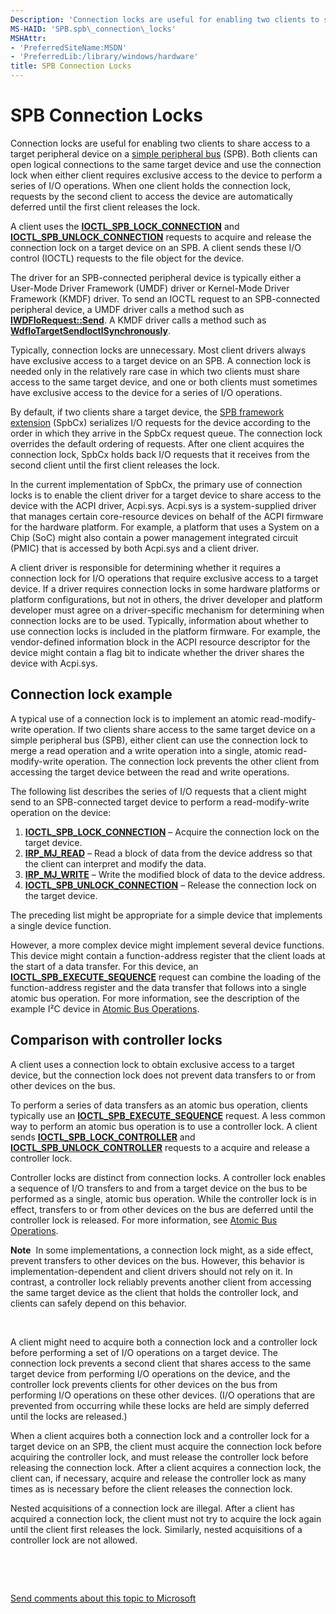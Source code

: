 ```yaml
---
Description: 'Connection locks are useful for enabling two clients to share access to a target peripheral device on a simple peripheral bus (SPB).'
MS-HAID: 'SPB.spb\_connection\_locks'
MSHAttr:
- 'PreferredSiteName:MSDN'
- 'PreferredLib:/library/windows/hardware'
title: SPB Connection Locks
---
```


# SPB Connection Locks


Connection locks are useful for enabling two clients to share access to a target peripheral device on a [simple peripheral bus](buses.simple_peripheral_buses) (SPB). Both clients can open logical connections to the same target device and use the connection lock when either client requires exclusive access to the device to perform a series of I/O operations. When one client holds the connection lock, requests by the second client to access the device are automatically deferred until the first client releases the lock.

A client uses the [**IOCTL\_SPB\_LOCK\_CONNECTION**](buses.ioctl_spb_lock_connection) and [**IOCTL\_SPB\_UNLOCK\_CONNECTION**](buses.ioctl_spb_unlock_connection) requests to acquire and release the connection lock on a target device on an SPB. A client sends these I/O control (IOCTL) requests to the file object for the device.

The driver for an SPB-connected peripheral device is typically either a User-Mode Driver Framework (UMDF) driver or Kernel-Mode Driver Framework (KMDF) driver. To send an IOCTL request to an SPB-connected peripheral device, a UMDF driver calls a method such as [**IWDFIoRequest::Send**](umdf.iwdfiorequest_send). A KMDF driver calls a method such as [**WdfIoTargetSendIoctlSynchronously**](kmdf.wdfiotargetsendioctlsynchronously).

Typically, connection locks are unnecessary. Most client drivers always have exclusive access to a target device on an SPB. A connection lock is needed only in the relatively rare case in which two clients must share access to the same target device, and one or both clients must sometimes have exclusive access to the device for a series of I/O operations.

By default, if two clients share a target device, the [SPB framework extension](buses.spb_framework_extension) (SpbCx) serializes I/O requests for the device according to the order in which they arrive in the SpbCx request queue. The connection lock overrides the default ordering of requests. After one client acquires the connection lock, SpbCx holds back I/O requests that it receives from the second client until the first client releases the lock.

In the current implementation of SpbCx, the primary use of connection locks is to enable the client driver for a target device to share access to the device with the ACPI driver, Acpi.sys. Acpi.sys is a system-supplied driver that manages certain core-resource devices on behalf of the ACPI firmware for the hardware platform. For example, a platform that uses a System on a Chip (SoC) might also contain a power management integrated circuit (PMIC) that is accessed by both Acpi.sys and a client driver.

A client driver is responsible for determining whether it requires a connection lock for I/O operations that require exclusive access to a target device. If a driver requires connection locks in some hardware platforms or platform configurations, but not in others, the driver developer and platform developer must agree on a driver-specific mechanism for determining when connection locks are to be used. Typically, information about whether to use connection locks is included in the platform firmware. For example, the vendor-defined information block in the ACPI resource descriptor for the device might contain a flag bit to indicate whether the driver shares the device with Acpi.sys.

## Connection lock example


A typical use of a connection lock is to implement an atomic read-modify-write operation. If two clients share access to the same target device on a simple peripheral bus (SPB), either client can use the connection lock to merge a read operation and a write operation into a single, atomic read-modify-write operation. The connection lock prevents the other client from accessing the target device between the read and write operations.

The following list describes the series of I/O requests that a client might send to an SPB-connected target device to perform a read-modify-write operation on the device:

1.  [**IOCTL\_SPB\_LOCK\_CONNECTION**](buses.ioctl_spb_lock_connection) – Acquire the connection lock on the target device.
2.  [**IRP\_MJ\_READ**](kernel.irp_mj_read) – Read a block of data from the device address so that the client can interpret and modify the data.
3.  [**IRP\_MJ\_WRITE**](kernel.irp_mj_write) – Write the modified block of data to the device address.
4.  [**IOCTL\_SPB\_UNLOCK\_CONNECTION**](buses.ioctl_spb_unlock_connection) – Release the connection lock on the target device.

The preceding list might be appropriate for a simple device that implements a single device function.

However, a more complex device might implement several device functions. This device might contain a function-address register that the client loads at the start of a data transfer. For this device, an [**IOCTL\_SPB\_EXECUTE\_SEQUENCE**](buses.ioctl_spb_execute_sequence) request can combine the loading of the function-address register and the data transfer that follows into a single atomic bus operation. For more information, see the description of the example I²C device in [Atomic Bus Operations](buses.atomic_bus_operations).

## Comparison with controller locks


A client uses a connection lock to obtain exclusive access to a target device, but the connection lock does not prevent data transfers to or from other devices on the bus.

To perform a series of data transfers as an atomic bus operation, clients typically use an [**IOCTL\_SPB\_EXECUTE\_SEQUENCE**](buses.ioctl_spb_execute_sequence) request. A less common way to perform an atomic bus operation is to use a controller lock. A client sends [**IOCTL\_SPB\_LOCK\_CONTROLLER**](buses.ioctl_spb_lock_controller) and [**IOCTL\_SPB\_UNLOCK\_CONTROLLER**](buses.ioctl_spb_unlock_controller) requests to a acquire and release a controller lock.

Controller locks are distinct from connection locks. A controller lock enables a sequence of I/O transfers to and from a target device on the bus to be performed as a single, atomic bus operation. While the controller lock is in effect, transfers to or from other devices on the bus are deferred until the controller lock is released. For more information, see [Atomic Bus Operations](buses.atomic_bus_operations).

**Note**  In some implementations, a connection lock might, as a side effect, prevent transfers to other devices on the bus. However, this behavior is implementation-dependent and client drivers should not rely on it. In contrast, a controller lock reliably prevents another client from accessing the same target device as the client that holds the controller lock, and clients can safely depend on this behavior.

 

A client might need to acquire both a connection lock and a controller lock before performing a set of I/O operations on a target device. The connection lock prevents a second client that shares access to the same target device from performing I/O operations on the device, and the controller lock prevents clients for other devices on the bus from performing I/O operations on these other devices. (I/O operations that are prevented from occurring while these locks are held are simply deferred until the locks are released.)

When a client acquires both a connection lock and a controller lock for a target device on an SPB, the client must acquire the connection lock before acquiring the controller lock, and must release the controller lock before releasing the connection lock. After a client acquires a connection lock, the client can, if necessary, acquire and release the controller lock as many times as is necessary before the client releases the connection lock.

Nested acquisitions of a connection lock are illegal. After a client has acquired a connection lock, the client must not try to acquire the lock again until the client first releases the lock. Similarly, nested acquisitions of a controller lock are not allowed.

 

 

[Send comments about this topic to Microsoft](mailto:wsddocfb@microsoft.com?subject=Documentation%20feedback%20%5BSPB\buses%5D:%20SPB%20Connection%20Locks%20%20RELEASE:%20%286/1/2016%29&body=%0A%0APRIVACY%20STATEMENT%0A%0AWe%20use%20your%20feedback%20to%20improve%20the%20documentation.%20We%20don't%20use%20your%20email%20address%20for%20any%20other%20purpose,%20and%20we'll%20remove%20your%20email%20address%20from%20our%20system%20after%20the%20issue%20that%20you're%20reporting%20is%20fixed.%20While%20we're%20working%20to%20fix%20this%20issue,%20we%20might%20send%20you%20an%20email%20message%20to%20ask%20for%20more%20info.%20Later,%20we%20might%20also%20send%20you%20an%20email%20message%20to%20let%20you%20know%20that%20we've%20addressed%20your%20feedback.%0A%0AFor%20more%20info%20about%20Microsoft's%20privacy%20policy,%20see%20http://privacy.microsoft.com/en-us/default.aspx. "Send comments about this topic to Microsoft")



